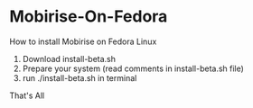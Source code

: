 # Mobirise-On-Fedora
How to install Mobirise on Fedora Linux

1) Download install-beta.sh
2) Prepare your system (read comments in install-beta.sh file)
3) run ./install-beta.sh in terminal

That's All
